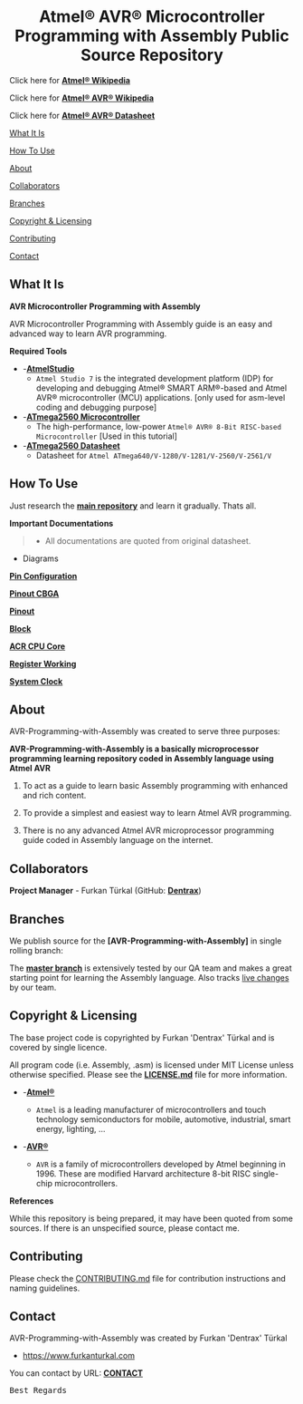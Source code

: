 <h1 align="center">Atmel® AVR® Microcontroller Programming with Assembly Public Source Repository</h1>

Click here for **[Atmel® Wikipedia](https://en.wikipedia.org/wiki/Atmel)**

Click here for **[Atmel® AVR® Wikipedia](https://en.wikipedia.org/wiki/Atmel_AVR)**

Click here for **[Atmel® AVR® Datasheet](http://www.atmel.com/Images/Atmel-2549-8-bit-AVR-Microcontroller-ATmega640-1280-1281-2560-2561_datasheet.pdf)**

[What It Is](#what-it-is)

[How To Use](#how-to-use)

[About](#about)  

[Collaborators](#collaborators)  

[Branches](#branches) 

[Copyright & Licensing](#copyright--licensing)  

[Contributing](#contributing)  

[Contact](#contact)

## What It Is

**AVR Microcontroller Programming with Assembly**

AVR Microcontroller Programming with Assembly guide is an easy and advanced way to learn AVR programming.

**Required Tools**

* -**[AtmelStudio](http://www.atmel.com/tools/atmelstudio.aspx)**
    - `Atmel Studio 7` is the integrated development platform (IDP) for developing and debugging Atmel® SMART ARM®-based and Atmel AVR® microcontroller (MCU)     applications. [only used for asm-level coding and debugging purpose]
* -**[ATmega2560 Microcontroller](http://www.microchip.com/wwwproducts/en/ATmega2560)**
    - The high-performance, low-power `Atmel® AVR® 8-Bit RISC-based Microcontroller` [Used in this tutorial]
* -**[ATmega2560 Datasheet](http://www.atmel.com/Images/Atmel-2549-8-bit-AVR-Microcontroller-ATmega640-1280-1281-2560-2561_datasheet.pdf)**
    - Datasheet for `Atmel ATmega640/V-1280/V-1281/V-2560/V-2561/V`
 
## How To Use

Just research the **[main repository](https://github.com/Dentrax/AVR-Programming-with-Assembly)** and learn it gradually. Thats all.

**Important Documentations**

> * All documentations are quoted from original datasheet.

* Diagrams

**[Pin Configuration](https://github.com/Dentrax/AVR-Programming-with-Assembly/tree/master/figure-1.1-pin_configuration_diagram.png)**

**[Pinout CBGA](https://github.com/Dentrax/AVR-Programming-with-Assembly/tree/master/figure-1.2-pinout_cbga_diagram.png)**

**[Pinout](https://github.com/Dentrax/AVR-Programming-with-Assembly/tree/master/figure-1.3-pinout_diagram.png)**

**[Block](https://github.com/Dentrax/AVR-Programming-with-Assembly/tree/master/figure-2.1-block_diagram.png)**

**[ACR CPU Core](https://github.com/Dentrax/AVR-Programming-with-Assembly/tree/master/figure-7.0-avr_cpu_core_diagram.png)**

**[Register Working](https://github.com/Dentrax/AVR-Programming-with-Assembly/tree/master/figure-7.2-register_working_diagram.png)**

**[System Clock](https://github.com/Dentrax/AVR-Programming-with-Assembly/tree/master/figure-10.0-system_clock_diagram.png)**

## About

AVR-Programming-with-Assembly was created to serve three purposes:

**AVR-Programming-with-Assembly is a basically microprocessor programming learning repository coded in Assembly language using Atmel AVR**

1. To act as a guide to learn basic Assembly programming with enhanced and rich content.

2. To provide a simplest and easiest way to learn Atmel AVR programming. 

3. There is no any advanced Atmel AVR microprocessor programming guide coded in Assembly language on the internet.

## Collaborators

**Project Manager** - Furkan Türkal (GitHub: **[Dentrax](https://github.com/dentrax)**)

## Branches

We publish source for the **[AVR-Programming-with-Assembly]** in single rolling branch:

The **[master branch](https://github.com/dentrax/AVR-Programming-with-Assembly/tree/master)** is extensively tested by our QA team and makes a great starting point for learning the Assembly language. Also tracks [live changes](https://github.com/dentrax/AVR-Programming-with-Assembly/commits/master) by our team. 

## Copyright & Licensing

The base project code is copyrighted by Furkan 'Dentrax' Türkal and is covered by single licence.

All program code (i.e. Assembly, .asm) is licensed under MIT License unless otherwise specified. Please see the **[LICENSE.md](https://github.com/Dentrax/AVR-Programming-with-Assembly/blob/master/LICENSE)** file for more information.

* -**[Atmel®](http://www.atmel.com/)**
    - `Atmel` is a leading manufacturer of microcontrollers and touch technology semiconductors for mobile, automotive, industrial, smart energy, lighting, ...

* -**[AVR®](http://www.atmel.com/products/microcontrollers/avr/default.aspx)**
    - `AVR` is a family of microcontrollers developed by Atmel beginning in 1996. These are modified Harvard architecture 8-bit RISC single-chip microcontrollers.

**References**

While this repository is being prepared, it may have been quoted from some sources. 
If there is an unspecified source, please contact me.

## Contributing

Please check the [CONTRIBUTING.md](CONTRIBUTING.md) file for contribution instructions and naming guidelines.

## Contact

AVR-Programming-with-Assembly was created by Furkan 'Dentrax' Türkal

 * <https://www.furkanturkal.com>
 
You can contact by URL:
    **[CONTACT](https://github.com/dentrax)**

<kbd>Best Regards</kbd>